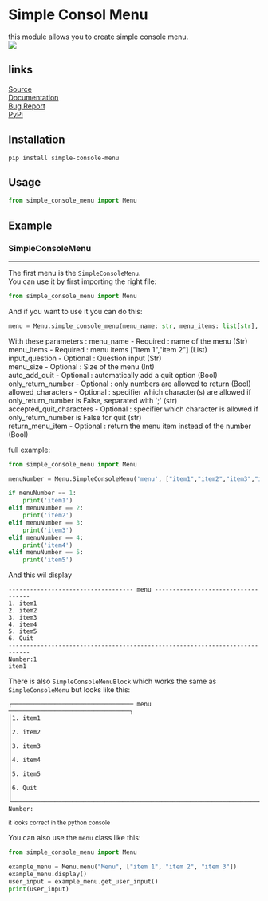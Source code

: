 # Simple Consol Menu
this module allows you to create simple console menu. <br>
[![](https://img.shields.io/pypi/dm/simple-console-menu)](
https://pypi.org/project/simple-console-menu/)

## links
[Source](https://github.com/mikeee1/simple-console-menu) <br>
[Documentation](https://github.com/mikeee1/simple-console-menu/wiki) <br>
[Bug Report](https://github.com/mikeee1/simple-console-menu/issues) <br>
[PyPi](https://pypi.org/project/simple-console-menu/) 

## Installation
```
pip install simple-console-menu
```

## Usage
```python
from simple_console_menu import Menu
```

## Example
### SimpleConsoleMenu
---
The first menu is the `SimpleConsoleMenu`. <br>
You can use it by first importing the right file: 
```python
from simple_console_menu import Menu
```

And if you want to use it you can do this:
```python
menu = Menu.simple_console_menu(menu_name: str, menu_items: list[str], input_question: str, menu_size: int = 76, auto_add_quit: bool = False, only_return_number: bool = True, allowed_characters: list[str] | str | None = None, accepted_quit_characters: str = '', return_menu_item: bool = False)
```

With these parameters :
    menu_name                - Required  : name of the menu (Str) <br>
    menu_items               - Required  : menu items ["item 1","item 2"] (List) <br>
    input_question           - Optional  : Question input (Str) <br>
    menu_size                - Optional  : Size of the menu (Int) <br>
    auto_add_quit            - Optional  : automatically add a quit option (Bool) <br>
    only_return_number       - Optional  : only numbers are allowed to return (Bool) <br>
    allowed_characters       - Optional  : specifier which character(s) are allowed if only_return_number is False, separated with ';' (str) <br>
    accepted_quit_characters - Optional  : specifier which character is allowed if only_return_number is False for quit (str) <br>
    return_menu_item         - Optional  : return the menu item instead of the number (Bool) <br>

full example:
```python
from simple_console_menu import Menu

menuNumber = Menu.SimpleConsoleMenu('menu', ["item1","item2","item3","item4","item5"], "Number:", 76, True)

if menuNumber == 1:
    print('item1')
elif menuNumber == 2:
    print('item2')
elif menuNumber == 3:
    print('item3')
elif menuNumber == 4:
    print('item4')
elif menuNumber == 5:
    print('item5')
```

And this wil display

```
----------------------------------- menu -----------------------------------
1. item1
2. item2
3. item3
4. item4
5. item5
6. Quit
----------------------------------------------------------------------------
Number:1
item1
```

There is also `SimpleConsoleMenuBlock` which works the same as `SimpleConsoleMenu` but looks like this:

```
╭────────────────────────────────── menu ──────────────────────────────────╮
│1. item1                                                             │
│2. item2                                                             │
│3. item3                                                             │
│4. item4                                                             │
│5. item5                                                             │
│6. Quit                                                              │
╰──────────────────────────────────────────────────────────────────────────╯
Number:
```
<sub>it looks correct in the python console</sub>

You can also use the `menu` class like this:

```python
from simple_console_menu import Menu

example_menu = Menu.menu("Menu", ["item 1", "item 2", "item 3"])
example_menu.display()
user_input = example_menu.get_user_input()
print(user_input)
```